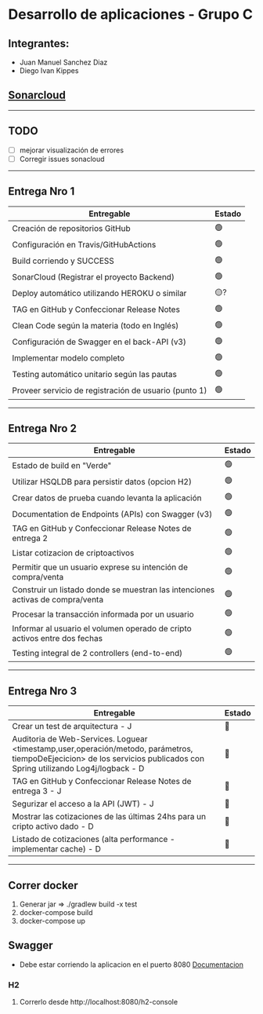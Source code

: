 # Desarrollo de aplicaciones - Grupo C

## Integrantes:
- Juan Manuel Sanchez Diaz
- Diego Ivan Kippes

## [Sonarcloud](https://sonarcloud.io/summary/new_code?id=dkippes_desa-unq-grupo-c)

---
## TODO

- [ ] mejorar visualización de errores
- [ ] Corregir issues sonacloud

---
## Entrega Nro 1

| Entregable | Estado |
|------------|--------|
| Creación de repositorios GitHub | 🟢     |
| Configuración en Travis/GitHubActions | 🟢     |
| Build corriendo y SUCCESS | 🟢     |
| SonarCloud (Registrar el proyecto Backend) | 🟢     |
| Deploy automático utilizando HEROKU o similar | 🟡?    |
| TAG en GitHub y Confeccionar Release Notes | 🟢     |
| Clean Code según la materia (todo en Inglés) | 🟢     |
| Configuración de Swagger en el back-API (v3) | 🟢     |
| Implementar modelo completo | 🟢     |
| Testing automático unitario según las pautas | 🟢     |
| Proveer servicio de registración de usuario (punto 1) | 🟢     |

---
## Entrega Nro 2

| Entregable | Estado |
|------------|--------|
| Estado de build en "Verde" | 🟢     |
| Utilizar HSQLDB para persistir datos (opcion H2) | 🟢     |
| Crear datos de prueba cuando levanta la aplicación | 🟢     |
| Documentation de Endpoints (APIs) con Swagger (v3) | 🟢     |
| TAG en GitHub y Confeccionar Release Notes de entrega 2 | 🟢     |
| Listar cotizacion de criptoactivos | 🟢 |
| Permitir que un usuario exprese su intención de compra/venta | 🟢     |
| Construir un listado donde se muestran las intenciones activas de compra/venta |🟢     |
| Procesar la transacción informada por un usuario | 🟢     |
| Informar al usuario el volumen operado de cripto activos entre dos fechas | 🟢     |
| Testing integral de 2 controllers (end-to-end) | 🟢     |

---
## Entrega Nro 3

| Entregable                                                                                                                                                              | Estado |
|-------------------------------------------------------------------------------------------------------------------------------------------------------------------------|-----|
| Crear un test de arquitectura - J                                                                                                                                       | 🔴 |
| Auditoria de Web-Services. Loguear <timestamp,user,operación/metodo, parámetros, tiempoDeEjecicion> de los servicios publicados con Spring utilizando Log4j/logback - D | 🔴 |
| TAG en GitHub y Confeccionar Release Notes de entrega 3 - J                                                                                                             | 🔴 |
| Segurizar el acceso a la API (JWT) - J                                                                                                                                  | 🔴 |
| Mostrar las cotizaciones de las últimas 24hs para un cripto activo dado - D                                                                                             | 🔴 |
| Listado de cotizaciones (alta performance - implementar cache) - D                                                                                                      | 🔴 |
---
## Correr docker

1. Generar jar => ./gradlew build -x test
2. docker-compose build
3. docker-compose up

## Swagger
* Debe estar corriendo la aplicacion en el puerto 8080
[Documentacion](http://localhost:8080/swagger-ui/index.html)

### H2

1. Correrlo desde http://localhost:8080/h2-console